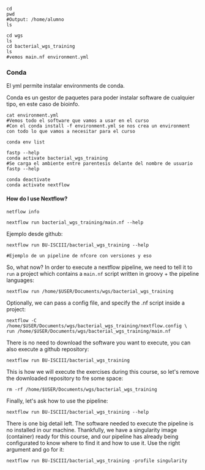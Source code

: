 
```
cd
pwd
#Output: /home/alumno
ls
```

```
cd wgs
ls
cd bacterial_wgs_training
ls
#vemos main.nf environment.yml
```

### Conda

El yml permite instalar environments de conda.

Conda es un gestor de paquetes para poder instalar software de cualquier tipo, en este caso de bioinfo.

```
cat environment.yml
#Vemos todo el software que vamos a usar en el curso
#Con el conda install -f environment.yml se nos crea un environment con todo lo que vamos a necesitar para el curso
```

```
conda env list
```

```
fastp --help
conda activate bacterial_wgs_training
#Se carga el ambiente entre parentesis delante del nombre de usuario
fastp --help
```

```
conda deactivate
conda activate nextflow
```

#### How do I use Nextflow?

```
netflow info
```

```
nextflow run bacterial_wgs_training/main.nf --help
```

Ejemplo desde github:

```
nextflow run BU-ISCIII/bacterial_wgs_training --help
```

```
#Ejemplo de un pipeline de nfcore con versiones y eso
```


So, what now? In order to execute a nextflow pipeline, we need to tell it to `run` a project which contains a `main.nf` script written in groovy + the pipeline languages:

```
nextflow run /home/$USER/Documents/wgs/bacterial_wgs_training
```

Optionally, we can pass a config file, and specify the .nf script inside a project:

```
nextflow -C /home/$USER/Documents/wgs/bacterial_wgs_training/nextflow.config \
run /home/$USER/Documents/wgs/bacterial_wgs_training/main.nf
```

There is no need to download the software you want to execute, you can also execute a github repository:

```
nextflow run BU-ISCIII/bacterial_wgs_training
```

This is how we will execute the exercises during this course, so let's remove the downloaded repository to fre some space:

```
rm -rf /home/$USER/Documents/wgs/bacterial_wgs_training
```

Finally, let's ask how to use the pipeline:

```
nextflow run BU-ISCIII/bacterial_wgs_training --help
```

There is one big detail left. The software needed to execute the pipeline is no installed in our machine. Thankfully, we have a singularity image (container) ready for this course, and our pipeline has already being configurated to know where to find it and how to use it. Use the right argument and go for it:

```
nextflow run BU-ISCIII/bacterial_wgs_training -profile singularity
```
